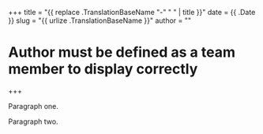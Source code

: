 +++
title = "{{ replace .TranslationBaseName "-" " " | title }}"
date = {{ .Date }}
slug = "{{ urlize .TranslationBaseName }}"
author = ""
# Author must be defined as a team member to display correctly
+++

<!--
  The first two paragraphs will be used in the post list.
-->
Paragraph one.

Paragraph two.

<!--
  Everything else will only be shown in the full post.
-->
